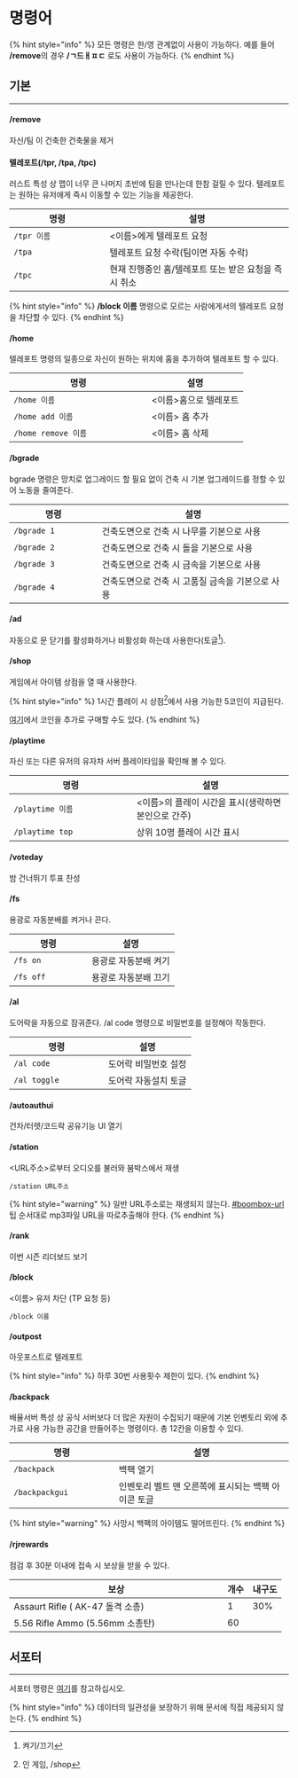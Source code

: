 # 명령어

{% hint style="info" %}
모든 명령은 한/영 관계없이 사용이 가능하다. 예를 들어 **/remove**의 경우 **/ㄱ드ㅐㅍㄷ** 로도 사용이 가능하다.
{% endhint %}

## 기본 <a href="#default" id="default"></a>

***

#### **/remove**

자신/팀 이 건축한 건축물을 제거

#### 텔레포트(/tpr, /tpa, /tpc) <a href="#tp" id="tp"></a>

러스트 특성 상 맵이 너무 큰 나머지 초반에 팀을 만나는데 한참 걸릴 수 있다. 텔레포트는 원하는 유저에게 즉시 이동할 수 있는 기능을 제공한다.

<table data-full-width="false"><thead><tr><th width="157">명령</th><th>설명</th></tr></thead><tbody><tr><td><code>/tpr 이름</code></td><td>&#x3C;이름>에게 텔레포트 요청</td></tr><tr><td><code>/tpa</code></td><td>텔레포트 요청 수락(팀이면 자동 수락)</td></tr><tr><td><code>/tpc</code></td><td>현재 진행중인 홈/텔레포트 또는 받은 요청을 즉시 취소</td></tr></tbody></table>

{% hint style="info" %}
**/block 이름** 명령으로 모르는 사람에게서의 텔레포트 요청을 차단할 수 있다.
{% endhint %}

#### /home

텔레포트 명령의 일종으로 자신이 원하는 위치에 홈을 추가하여 텔레포트 할 수 있다.

<table><thead><tr><th width="232.49999999999997">명령</th><th>설명</th></tr></thead><tbody><tr><td><code>/home 이름</code></td><td>&#x3C;이름>홈으로 텔레포트</td></tr><tr><td><code>/home add 이름</code></td><td>&#x3C;이름> 홈 추가</td></tr><tr><td><code>/home remove 이름</code></td><td>&#x3C;이름> 홈 삭제</td></tr></tbody></table>

#### /bgrade

bgrade 명령은 망치로 업그레이드 할 필요 없이 건축 시 기본 업그레이드를 정할 수 있어 노동을 줄여준다.

<table><thead><tr><th width="143">명령</th><th>설명</th></tr></thead><tbody><tr><td><code>/bgrade 1</code></td><td>건축도면으로 건축 시 나무를 기본으로 사용</td></tr><tr><td><code>/bgrade 2</code></td><td>건축도면으로 건축 시 돌을 기본으로 사용</td></tr><tr><td><code>/bgrade 3</code></td><td>건축도면으로 건축 시 금속을 기본으로 사용</td></tr><tr><td><code>/bgrade 4</code></td><td>건축도면으로 건축 시 고품질 금속을 기본으로 사용</td></tr></tbody></table>

#### /ad <a href="#a-d" id="a-d"></a>

자동으로 문 닫기를 활성화하거나 비활성화 하는데 사용한다(토글[^1]).

#### /shop

게임에서 아이템 상점을 열 때 사용한다.

{% hint style="info" %}
1시간 플레이 시 상점[^2]에서 사용 가능한 5코인이 지급된다.

[여기](https://yujachaserversupport.tebex.io/package/6022494)에서 코인을 추가로 구매할 수도 있다.
{% endhint %}

#### /playtime

자신 또는 다른 유저의 유자차 서버 플레이타임을 확인해 볼 수 있다.

<table><thead><tr><th width="205.5">명령</th><th>설명</th></tr></thead><tbody><tr><td><code>/playtime 이름</code></td><td>&#x3C;이름>의 플레이 시간을 표시(생략하면 본인으로 간주)</td></tr><tr><td><code>/playtime top</code></td><td>상위 10명 플레이 시간 표시</td></tr></tbody></table>

#### /voteday

밤 건너뛰기 투표 찬성

#### /fs

용광로 자동분배를 켜거나 끈다.

<table><thead><tr><th width="124.5">명령</th><th>설명</th></tr></thead><tbody><tr><td><code>/fs on</code></td><td>용광로 자동분배 켜기</td></tr><tr><td><code>/fs off</code></td><td>용광로 자동분배 끄기</td></tr></tbody></table>

#### /al

도어락을 자동으로 잠궈준다. /al code 명령으로 비밀번호를 설정해야 작동한다.

<table><thead><tr><th width="154.5">명령</th><th>설명</th></tr></thead><tbody><tr><td><code>/al code</code></td><td>도어락 비밀번호 설정</td></tr><tr><td><code>/al toggle</code></td><td>도어락 자동설치 토글</td></tr></tbody></table>

#### /autoauthui

건차/터렛/코드락 공유기능 UI 열기

#### /station

\<URL주소>로부터 오디오를 불러와 붐박스에서 재생

```
/station URL주소
```

{% hint style="warning" %}
일반 URL주소로는 재생되지 않는다. [#boombox-url](tip.md#boombox-url "mention")팁 순서대로 mp3파일 URL을 따로추출해야 한다.
{% endhint %}

#### /rank

이번 시즌 리더보드 보기

#### /block

<이름> 유저 차단 (TP 요청 등)

```
/block 이름
```

#### /outpost

아웃포스트로 텔레포트

{% hint style="info" %}
하루 30번 사용횟수 제한이 있다.
{% endhint %}

#### /backpack

배율서버 특성 상 공식 서버보다 더 많은 자원이 수집되기 때문에 기본 인벤토리 외에 추가로 사용 가능한 공간을 만들어주는 명령이다. 총 12칸을 이용할 수 있다.

<table><thead><tr><th width="173.5">명령</th><th>설명</th></tr></thead><tbody><tr><td><code>/backpack</code></td><td>백팩 열기</td></tr><tr><td><code>/backpackgui</code></td><td>인벤토리 벨트 맨 오른쪽에 표시되는 백팩 아이콘 토글</td></tr></tbody></table>

{% hint style="warning" %}
사망시 백팩의 아이템도 떨어뜨린다.
{% endhint %}

#### /rjrewards

점검 후 30분 이내에 접속 시 보상을 받을 수 있다.

<table><thead><tr><th width="369.5">보상</th><th data-type="number">개수</th><th>내구도</th></tr></thead><tbody><tr><td>Assaurt Rifle ( AK-47 돌격 소총)</td><td>1</td><td>30%</td></tr><tr><td>5.56 Rifle Ammo (5.56mm 소총탄)</td><td>60</td><td></td></tr></tbody></table>

## 서포터 <a href="#supporter" id="supporter"></a>

***

서포터 명령은 [여기](https://yujachaserversupport.tebex.io/)를 참고하십시오.

{% hint style="info" %}
데이터의 일관성을 보장하기 위해 문서에 직접 제공되지 않는다.
{% endhint %}

[^1]: 켜기/끄기

[^2]: 인 게임, /shop
